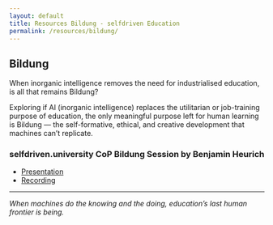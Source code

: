 ```yaml
---
layout: default
title: Resources Bildung - selfdriven Education
permalink: /resources/bildung/
---
```


## Bildung

When inorganic intelligence removes the need for industrialised education, is all that remains Bildung?

Exploring if AI (inorganic intelligence) replaces the utilitarian or job-training purpose of education, the only meaningful purpose left for human learning is Bildung — the self-formative, ethical, and creative development that machines can’t replicate.

### selfdriven.university CoP Bildung Session by Benjamin Heurich

- [Presentation](/assets/pdfs/bheurich-revisiting-humboldt-reformation_higher_education_cop.pdf)
- [Recording](https://drive.google.com/file/d/1NTGsK2G-2LJucgFVdz5UqnkXC65iv-BA)

---
*When machines do the knowing and the doing, education’s last human frontier is being.*

